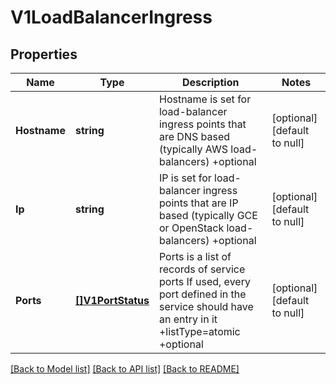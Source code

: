 # V1LoadBalancerIngress

## Properties
Name | Type | Description | Notes
------------ | ------------- | ------------- | -------------
**Hostname** | **string** | Hostname is set for load-balancer ingress points that are DNS based (typically AWS load-balancers) +optional | [optional] [default to null]
**Ip** | **string** | IP is set for load-balancer ingress points that are IP based (typically GCE or OpenStack load-balancers) +optional | [optional] [default to null]
**Ports** | [**[]V1PortStatus**](v1.PortStatus.md) | Ports is a list of records of service ports If used, every port defined in the service should have an entry in it +listType&#x3D;atomic +optional | [optional] [default to null]

[[Back to Model list]](../README.md#documentation-for-models) [[Back to API list]](../README.md#documentation-for-api-endpoints) [[Back to README]](../README.md)

